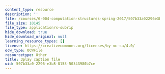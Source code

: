 ```yaml
---
content_type: resource
description: ''
file: /courses/6-004-computation-structures-spring-2017/507b33a02296e3b8815350343980b7ce_usMPXTDOIn0.srt
file_size: 10145
file_type: application/x-subrip
hide_download: true
hide_download_original: null
learning_resource_types: []
license: https://creativecommons.org/licenses/by-nc-sa/4.0/
ocw_type: OCWFile
resourcetype: Other
title: 3play caption file
uid: 507b33a0-2296-e3b8-8153-50343980b7ce
---
```

